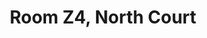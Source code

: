 ---
basin: 'No'
cudn: true
floor: Ground
grade: 6
images: []
living_room: 'No'
location: North Court
name: Z4
network: Wired and Wireless
title: Room Z4, North Court
---